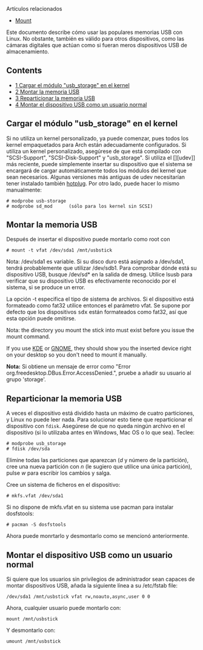 Artículos relacionados

*   [Mount](/index.php/Mount "Mount")

Este documento describe cómo usar las populares memorias USB con Linux. No obstante, también es válido para otros dispositivos, como las cámaras digitales que actúan como si fueran meros dispositivos USB de almacenamiento.

## Contents

*   [1 Cargar el módulo "usb_storage" en el kernel](#Cargar_el_m.C3.B3dulo_.22usb_storage.22_en_el_kernel)
*   [2 Montar la memoria USB](#Montar_la_memoria_USB)
*   [3 Reparticionar la memoria USB](#Reparticionar_la_memoria_USB)
*   [4 Montar el dispositivo USB como un usuario normal](#Montar_el_dispositivo_USB_como_un_usuario_normal)

## Cargar el módulo "usb_storage" en el kernel

Si no utiliza un kernel personalizado, ya puede comenzar, pues todos los kernel empaquetados para Arch están adecuadamente configurados. Si utiliza un kernel personalizado, asegúrese de que está compilado con "SCSI-Support", "SCSI-Disk-Support" y "usb_storage". Si utiliza el [][udev]] más reciente, puede simplemente insertar su dispositivo que el sistema se encargará de cargar automáticamente todos los módulos del kernel que sean necesarios. Algunas versiones más antiguas de udev necesitarían tener instalado también [hotplug](/index.php?title=HotPlug&action=edit&redlink=1 "HotPlug (page does not exist)"). Por otro lado, puede hacer lo mismo manualmente:

```
# modprobe usb-storage
# modprobe sd_mod      (sólo para los kernel sin SCSI)

```

## Montar la memoria USB

Después de insertar el dispositivo puede montarlo como root con

```
# mount -t vfat /dev/sda1 /mnt/usbstick

```

Nota: /dev/sda1 es variable. Si su disco duro está asignado a /dev/sda1, tendrá probablemente que utilizar /dev/sdb1\. Para comprobar dónde está su dispositivo USB, busque /dev/sd* en la salida de dmesg. Utilice lsusb para verificar que su dispositivo USB es efectivamente reconocido por el sistema, si se produce un error.

La opción -t especifica el tipo de sistema de archivos. Si el dispositivo está formateado como fat32 utilice entonces el parámetro vfat. Se supone por defecto que los dispositivos <tt>sdx</tt> están formateados como fat32, así que esta opción puede omitirse.

Nota: the directory you mount the stick into must exist before you issue the mount command.

If you use [KDE](/index.php/KDE "KDE") or [GNOME](/index.php/GNOME "GNOME"), they should show you the inserted device right on your desktop so you don't need to mount it manually.

**Nota:** Si obtiene un mensaje de error como "Error org.freedesktop.DBus.Error.AccessDenied.", pruebe a añadir su usuario al grupo 'storage'.

## Reparticionar la memoria USB

A veces el dispositivo está dividido hasta un máximo de cuatro particiones, y Linux no puede leer nada. Para solucionar esto tiene que reparticionar el dispositivo con `fdisk`. Asegúrese de que no queda ningún archivo en el dispositivo (si lo utilizaba antes en Windows, Mac OS o lo que sea). Teclee:

```
# modprobe usb_storage
# fdisk /dev/sda

```

Elimine todas las particiones que aparezcan (*d* y número de la partición), cree una nueva partición con *n* (le sugiero que utilice una única partición), pulse *w* para escribir los cambios y salga.

Cree un sistema de ficheros en el dispositivo:

```
# mkfs.vfat /dev/sda1

```

Si no dispone de mkfs.vfat en su sistema use pacman para instalar dosfstools:

```
# pacman -S dosfstools

```

Ahora puede monrtarlo y desmontarlo como se mencionó anteriormente.

## Montar el dispositivo USB como un usuario normal

Si quiere que los usuarios sin privilegios de administrador sean capaces de montar dispositivos USB, añada la siguiente línea a su /etc/fstab file:

```
/dev/sda1 /mnt/usbstick vfat rw,noauto,async,user 0 0

```

Ahora, cualquier usuario puede montarlo con:

```
mount /mnt/usbstick

```

Y desmontarlo con:

```
umount /mnt/usbstick

```